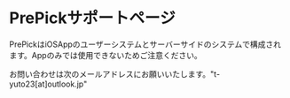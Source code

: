 # PrePickサポートページ

PrePickはiOSAppのユーザーシステムとサーバーサイドのシステムで構成されます。Appのみでは使用できないためご注意ください。

お問い合わせは次のメールアドレスにお願いいたします。"t-yuto23[at]outlook.jp"
